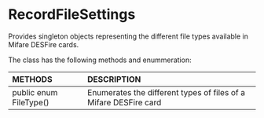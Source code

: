 # RecordFileSettings
Provides singleton objects representing the different file types available in Mifare DESFire cards.

The class has the following methods and enummeration:

|METHODS                                       |DESCRIPTION                                                                                        |
|:---------------------------------------------|:--------------------------------------------------------------------------------------------------|
|public enum FileType()|Enumerates the different types of files of a Mifare DESFire card|

